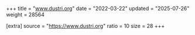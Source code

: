 +++
title = "www.dustri.org"
date = "2022-03-22"
updated = "2025-07-26"
weight = 28564

[extra]
source = "https://www.dustri.org"
ratio = 10
size = 28
+++
